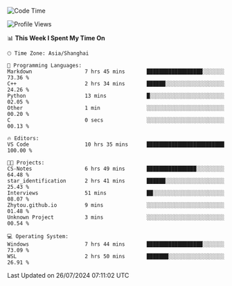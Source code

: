 <!--START_SECTION:waka-->
![Code Time](http://img.shields.io/badge/Code%20Time-1%2C868%20hrs%2028%20mins-blue)

![Profile Views](http://img.shields.io/badge/Profile%20Views-5-blue)

📊 **This Week I Spent My Time On** 

```text
🕑︎ Time Zone: Asia/Shanghai

💬 Programming Languages: 
Markdown                 7 hrs 45 mins       ██████████████████░░░░░░░   73.36 % 
C++                      2 hrs 34 mins       ██████░░░░░░░░░░░░░░░░░░░   24.26 % 
Python                   13 mins             █░░░░░░░░░░░░░░░░░░░░░░░░   02.05 % 
Other                    1 min               ░░░░░░░░░░░░░░░░░░░░░░░░░   00.20 % 
C                        0 secs              ░░░░░░░░░░░░░░░░░░░░░░░░░   00.13 % 

🔥 Editors: 
VS Code                  10 hrs 35 mins      █████████████████████████   100.00 % 

🐱‍💻 Projects: 
CS-Notes                 6 hrs 49 mins       ████████████████░░░░░░░░░   64.48 % 
star_identification      2 hrs 41 mins       ██████░░░░░░░░░░░░░░░░░░░   25.43 % 
Interviews               51 mins             ██░░░░░░░░░░░░░░░░░░░░░░░   08.07 % 
Zhytou.github.io         9 mins              ░░░░░░░░░░░░░░░░░░░░░░░░░   01.48 % 
Unknown Project          3 mins              ░░░░░░░░░░░░░░░░░░░░░░░░░   00.54 % 

💻 Operating System: 
Windows                  7 hrs 44 mins       ██████████████████░░░░░░░   73.09 % 
WSL                      2 hrs 50 mins       ███████░░░░░░░░░░░░░░░░░░   26.91 % 
```


 Last Updated on 26/07/2024 07:11:02 UTC
<!--END_SECTION:waka-->